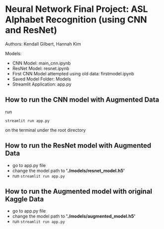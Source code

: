 # Neural Network Final Project: ASL Alphabet Recognition (using CNN and ResNet)
Authors: Kendall Gilbert, Hannah Kim

Models:
- CNN Model: main_cnn.ipynb
- ResNet Model: resnet.ipynb
- First CNN Model attempted using old data: firstmodel.ipynb
- Saved Model Folder: Models
- Streamlit Application: app.py

## How to run the CNN model with Augmented Data
run

`streamlit run app.py`

on the terminal under the root directory

## How to run the ResNet model with Augmented Data

- go to app.py file
- change the model path to __'./models/resnet_model.h5'__
- run `streamlit run app.py`

## How to run the Augmented model with original Kaggle Data

- go to app.py file
- change the model path to __'./models/augmented_model.h5'__
- run `streamlit run app.py`

